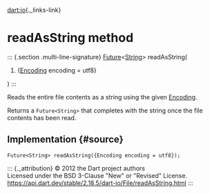 [dart:io](../../dart-io/dart-io-library){._links-link}

readAsString method
===================

::: {.section .multi-line-signature}
[Future](../../dart-async/future-class)\<[String](../../dart-core/string-class)\>
readAsString(

1.  {[Encoding](../../dart-convert/encoding-class) encoding = utf8}

)
:::

Reads the entire file contents as a string using the given
[Encoding](../../dart-convert/encoding-class).

Returns a `Future<String>` that completes with the string once the file
contents has been read.

Implementation {#source}
--------------

``` {.language-dart data-language="dart"}
Future<String> readAsString({Encoding encoding = utf8});
```

::: {._attribution}
© 2012 the Dart project authors\
Licensed under the BSD 3-Clause \"New\" or \"Revised\" License.\
<https://api.dart.dev/stable/2.18.5/dart-io/File/readAsString.html>
:::
